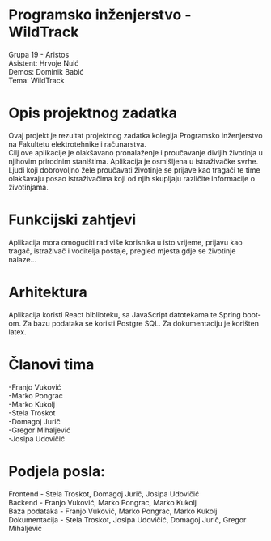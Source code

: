 # Programsko inženjerstvo - WildTrack
Grupa 19 - Aristos <br>
Asistent: Hrvoje Nuić <br>
Demos: Dominik Babić <br> 
Tema: WildTrack <br> 

# Opis projektnog zadatka
Ovaj projekt je rezultat projektnog zadatka kolegija Programsko inženjerstvo na Fakultetu elektrotehnike i računarstva.
<br>
Cilj ove aplikacije je olakšavano pronalaženje i proučavanje divljih životinja u njihovim prirodnim staništima. 
Aplikacija je osmišljena u istraživačke svrhe. Ljudi koji dobrovoljno žele proučavati životinje se prijave kao tragači te time olakšavaju posao istraživačima koji od njih skupljaju različite informacije o životinjama.

# Funkcijski zahtjevi 
Aplikacija mora omogućiti rad više korisnika u isto vrijeme, prijavu kao tragač, istraživač i voditelja postaje, pregled mjesta gdje se životinje nalaze...

#  Arhitektura
Aplikacija koristi React biblioteku, sa JavaScript datotekama te Spring boot-om. Za bazu podataka se koristi Postgre SQL.
Za dokumentaciju je korišten latex.
 
#  Članovi tima
-Franjo Vuković <br>
-Marko Pongrac <br>
-Marko Kukolj <br> 
-Stela Troskot <br>
-Domagoj Jurič <br> 
-Gregor Mihaljević <br>
-Josipa Udovičić 

# Podjela posla:
Frontend - Stela Troskot, Domagoj Jurič, Josipa Udovičić <br>
Backend - Franjo Vuković, Marko Pongrac, Marko Kukolj <br>
Baza podataka - Franjo Vuković, Marko Pongrac, Marko Kukolj <br>
Dokumentacija - Stela Troskot, Josipa Udovičić, Domagoj Jurič, Gregor Mihaljević
